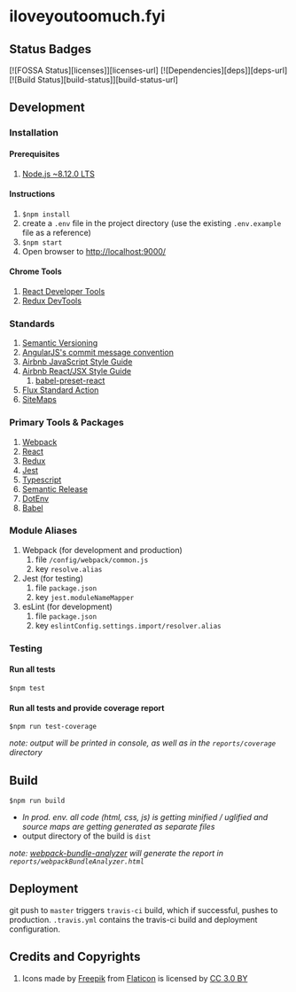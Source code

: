 # iloveyoutoomuch.fyi

## Status Badges

[![FOSSA Status][licenses]][licenses-url]
[![Dependencies][deps]][deps-url]
[![Build Status][build-status]][build-status-url]

## Development

### Installation

#### Prerequisites

1. [Node.js ~8.12.0 LTS](https://nodejs.org/en/)

#### Instructions

1. `$npm install`
1. create a `.env` file in the project directory (use the existing `.env.example` file as a reference)
1. `$npm start`
1. Open browser to <http://localhost:9000/>

#### Chrome Tools

1. [React Developer Tools](https://chrome.google.com/webstore/detail/react-developer-tools/fmkadmapgofadopljbjfkapdkoienihi)
1. [Redux DevTools](https://chrome.google.com/webstore/detail/redux-devtools/lmhkpmbekcpmknklioeibfkpmmfibljd)

### Standards

1. [Semantic Versioning](https://semver.org/)
1. [AngularJS's commit message convention](https://github.com/angular/angular.js/blob/master/DEVELOPERS.md#commits)
1. [Airbnb JavaScript Style Guide](http://airbnb.io/javascript/)
1. [Airbnb React/JSX Style Guide](https://github.com/airbnb/javascript/tree/master/react)
    1. [babel-preset-react](https://github.com/babel/babel/tree/master/packages/babel-preset-react)
1. [Flux Standard Action](https://github.com/redux-utilities/flux-standard-action)
1. [SiteMaps](https://www.sitemaps.org/protocol.html)

### Primary Tools & Packages

  1. [Webpack](https://webpack.js.org)
  1. [React](https://reactjs.org/)
  1. [Redux](https://redux.js.org/)
  1. [Jest](https://jestjs.io/)
  1. [Typescript](https://www.typescriptlang.org/)
  1. [Semantic Release](https://semantic-release.gitbook.io/semantic-release/)
  1. [DotEnv](https://github.com/motdotla/dotenv#readme)
  1. [Babel](https://babeljs.io/)

### Module Aliases

1. Webpack (for development and production)
    1. file `/config/webpack/common.js`
    1. key `resolve.alias`
1. Jest (for testing)
    1. file `package.json`
    1. key `jest.moduleNameMapper`
1. esLint (for development)
    1. file `package.json`
    1. key `eslintConfig.settings.import/resolver.alias`

### Testing

#### Run all tests

`$npm test`

#### Run all tests and provide coverage report

`$npm run test-coverage`

_note: output will be printed in console, as well as in the `reports/coverage` directory_

## Build

`$npm run build`

* *In prod. env. all code (html, css, js) is getting minified / uglified and source maps are getting generated as separate files*
* output directory of the build is `dist`

_note: [webpack-bundle-analyzer](https://github.com/webpack-contrib/webpack-bundle-analyzer) will generate the report in `reports/webpackBundleAnalyzer.html`_

## Deployment

git push to `master` triggers `travis-ci` build, which if successful, pushes to production. `.travis.yml` contains the travis-ci build and deployment configuration.

## Credits and Copyrights

1. Icons made by [Freepik](http://www.freepik.com) from [Flaticon](http://www.flaticon.com) is licensed by [CC 3.0 BY](http://creativecommons.org/licenses/by/3.0/)
